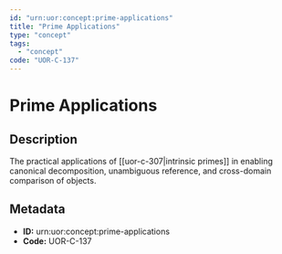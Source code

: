 ```yaml
---
id: "urn:uor:concept:prime-applications"
title: "Prime Applications"
type: "concept"
tags:
  - "concept"
code: "UOR-C-137"
---
```


# Prime Applications

## Description

The practical applications of [[uor-c-307|intrinsic primes]] in enabling canonical decomposition, unambiguous reference, and cross-domain comparison of objects.

## Metadata

- **ID:** urn:uor:concept:prime-applications
- **Code:** UOR-C-137
